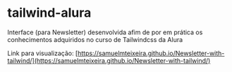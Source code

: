 # tailwind-alura
Interface (para Newsletter) desenvolvida afim de por em prática os conhecimentos adquiridos no curso de Tailwindcss da Alura

Link para visualização: [https://samuelmteixeira.github.io/Newsletter-with-tailwind/](https://samuelmteixeira.github.io/Newsletter-with-tailwind/)
